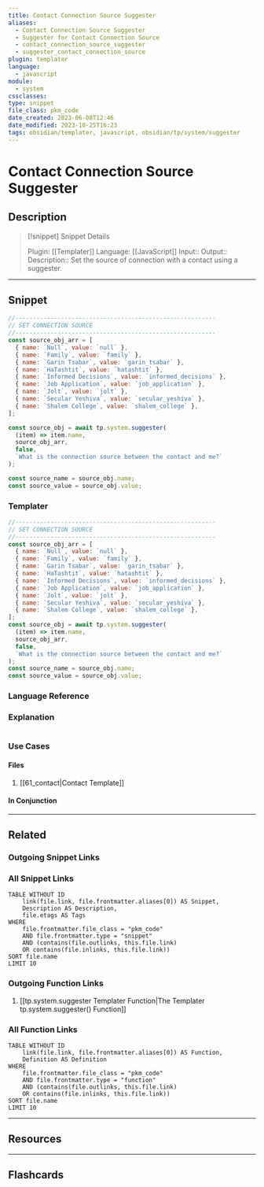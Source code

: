 ```yaml
---
title: Contact Connection Source Suggester
aliases:
  - Contact Connection Source Suggester
  - Suggester for Contact Connection Source
  - contact_connection_source_suggester
  - suggester_contact_connection_source
plugin: templater
language:
  - javascript
module:
  - system
cssclasses:
type: snippet
file_class: pkm_code
date_created: 2023-06-08T12:46
date_modified: 2023-10-25T16:23
tags: obsidian/templater, javascript, obsidian/tp/system/suggester
---
```

# Contact Connection Source Suggester

## Description

> [!snippet] Snippet Details
>
> Plugin: [[Templater]]
> Language: [[JavaScript]]
> Input::
> Output::
> Description:: Set the source of connection with a contact using a suggester.

---

## Snippet

<!-- Add the full code including explanatory comments  -->

```javascript
//---------------------------------------------------------
// SET CONNECTION SOURCE
//---------------------------------------------------------
const source_obj_arr = [
  { name: `Null`, value: `null` },
  { name: `Family`, value: `family` },
  { name: `Garin Tsabar`, value: `garin_tsabar` },
  { name: `HaTashtit`, value: `hatashtit` },
  { name: `Informed Decisions`, value: `informed_decisions` },
  { name: `Job Application`, value: `job_application` },
  { name: `Jolt`, value: `jolt` },
  { name: `Secular Yeshiva`, value: `secular_yeshiva` },
  { name: `Shalem College`, value: `shalem_college` },
];

const source_obj = await tp.system.suggester(
  (item) => item.name,
  source_obj_arr,
  false,
  `What is the connection source between the contact and me?`
);

const source_name = source_obj.name;
const source_value = source_obj.value;
```

### Templater

<!-- Add the full code excluding explanatory comments  -->

```javascript
//---------------------------------------------------------
// SET CONNECTION SOURCE
//---------------------------------------------------------
const source_obj_arr = [
  { name: `Null`, value: `null` },
  { name: `Family`, value: `family` },
  { name: `Garin Tsabar`, value: `garin_tsabar` },
  { name: `HaTashtit`, value: `hatashtit` },
  { name: `Informed Decisions`, value: `informed_decisions` },
  { name: `Job Application`, value: `job_application` },
  { name: `Jolt`, value: `jolt` },
  { name: `Secular Yeshiva`, value: `secular_yeshiva` },
  { name: `Shalem College`, value: `shalem_college` },
];
const source_obj = await tp.system.suggester(
  (item) => item.name,
  source_obj_arr,
  false,
  `What is the connection source between the contact and me?`
);
const source_name = source_obj.name;
const source_value = source_obj.value;
```

### Language Reference

<!-- Recreate the code with links to files  -->

### Explanation

```javascript

```

### Use Cases

#### Files

<!-- Files containing the snippet  -->

1. [[61_contact|Contact Template]]

#### In Conjunction

<!-- Snippets used together with this snippet  -->

---

## Related

### Outgoing Snippet Links

<!-- Link related snippet here -->

### All Snippet Links

<!-- Query limit 10  -->

```dataview
TABLE WITHOUT ID
	link(file.link, file.frontmatter.aliases[0]) AS Snippet,
	Description AS Description,
	file.etags AS Tags
WHERE
	file.frontmatter.file_class = "pkm_code"
	AND file.frontmatter.type = "snippet"
	AND (contains(file.outlinks, this.file.link)
	OR contains(file.inlinks, this.file.link))
SORT file.name
LIMIT 10
```

### Outgoing Function Links

<!-- Link related functions here -->

1. [[tp.system.suggester Templater Function|The Templater tp.system.suggester() Function]]

### All Function Links

<!-- Query limit 10  -->

```dataview
TABLE WITHOUT ID
	link(file.link, file.frontmatter.aliases[0]) AS Function,
	Definition AS Definition
WHERE
	file.frontmatter.file_class = "pkm_code"
	AND file.frontmatter.type = "function"
	AND (contains(file.outlinks, this.file.link)
	OR contains(file.inlinks, this.file.link))
SORT file.name
LIMIT 10
```

---

## Resources

---

## Flashcards
